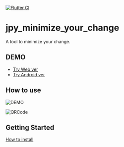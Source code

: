 [![Flutter CI](https://github.com/freddiefujiwara/jpy_minimize_your_change/workflows/Flutter%20CI/badge.svg)](https://github.com/freddiefujiwara/jpy_minimize_your_change/actions?query=workflow%3A%22Flutter+CI%22)
# jpy_minimize_your_change

A tool to minimize your change.

## DEMO
- [Try Web ver](https://freddiefujiwara.com/jpy_minimize_your_change)
- [Try Android ver](https://freddiefujiwara.com/jpy_minimize_your_change/apks/app-release.apk)

## How to use
![DEMO](https://freddiefujiwara.com/Osaifu-Minimalist/images/demo.gif)

![QRCode](https://freddiefujiwara.com/Osaifu-Minimalist/images/IMG_8695.jpg)

## Getting Started

[How to install](https://freddiefujiwara.com/Osaifu-Minimalist/)
